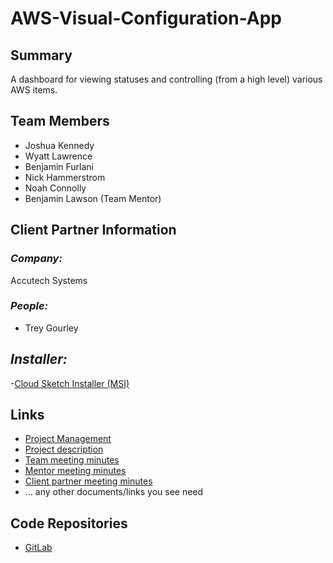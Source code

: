 # AWS-Visual-Configuration-App

## **Summary**

A dashboard for viewing statuses and controlling (from a high level) various AWS items.

## **Team Members**

- Joshua Kennedy
- Wyatt Lawrence
- Benjamin Furlani
- Nick Hammerstrom
- Noah Connolly
- Benjamin Lawson (Team Mentor)

## **Client Partner Information**

### *Company:*
Accutech Systems

### *People:*
- Trey Gourley

## *Installer:*
-[Cloud Sketch Installer (MSI)](https://github.com/welawrence543/AWS-Visual-Configuration-App/raw/master/Cloud_Sketch_Setup.msi)
## **Links**
- [Project Management](https://github.com/welawrence543/AWS-Visual-Configuration-App/projects/1)
- [Project description](ProjectDescription.md)
- [Team meeting minutes](MeetingMinutes/Team)
- [Mentor meeting minutes](MeetingMinutes/Mentor)
- [Client partner meeting minutes](MeetingMinutes/ClientPartner)
- ... any other documents/links you see need

## **Code Repositories**

- [GitLab](https://gitlab.com/dark-anvil-labs-cloud-sketch/cloud-sketch)
